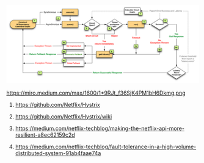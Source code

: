 ![hystric circuit breaker](./img/hystrix-circuit-breaker.png)

https://miro.medium.com/max/1600/1*9RJt_f36SjK4PM1bH6Dkmg.png


1) https://github.com/Netflix/Hystrix

2) https://github.com/Netflix/Hystrix/wiki

3) https://medium.com/netflix-techblog/making-the-netflix-api-more-resilient-a8ec62159c2d

4) https://medium.com/netflix-techblog/fault-tolerance-in-a-high-volume-distributed-system-91ab4faae74a


